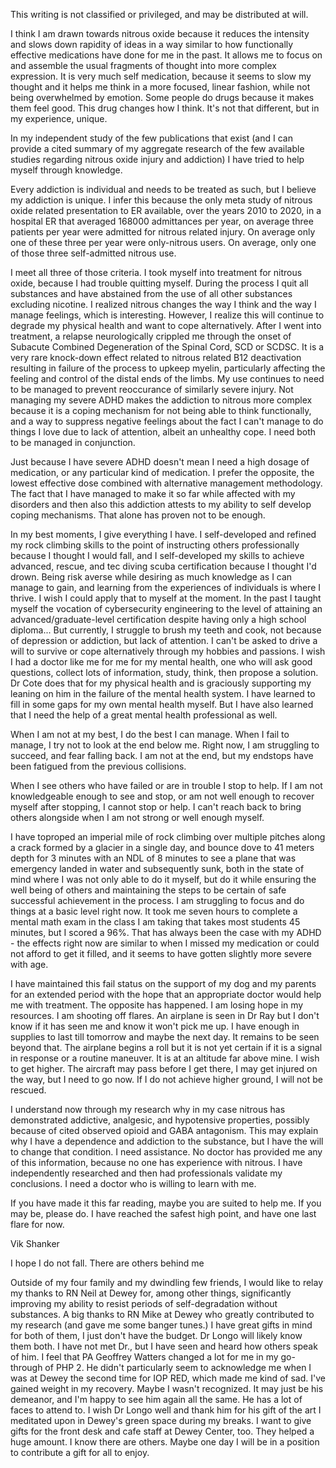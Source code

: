 This writing is not classified or privileged, and may be distributed at will.

I think I am drawn towards nitrous oxide because it reduces the intensity and slows down rapidity of ideas in a way similar to how functionally effective medications have done for me in the past. It allows me to focus on and assemble the usual fragments of thought into more complex expression. It is very much self medication, because it seems to slow my thought and it helps me think in a more focused, linear fashion, while not being overwhelmed by emotion. Some people do drugs because it makes them feel good. This drug changes how I think. It's not that different, but in my experience, unique.

In my independent study of the few publications that exist (and I can provide a cited summary of my aggregate research of the few available studies regarding nitrous oxide injury and addiction) I have tried to help myself through knowledge. 

Every addiction is individual and needs to be treated as such, but I believe my addiction is unique. I infer this because the only meta study of nitrous oxide related presentation to ER available, over the years 2010 to 2020, in a hospital ER that averaged 168000 admittances per year, on average three patients per year were admitted for nitrous related injury. On average only one of these three per year were only-nitrous users. On average, only one of those three self-admitted nitrous use. 

I meet all three of those criteria. I took myself into treatment for nitrous oxide, because I had trouble quitting myself.  During the process I quit all substances and have abstained from the use of all other substances excluding nicotine. I realized nitrous changes the way I think and the way I manage feelings, which is interesting. However, I realize this will continue to degrade my physical health and want to cope alternatively.  After I went into treatment, a relapse neurologically crippled me through the onset of Subacute Combined Degeneration of the Spinal Cord, SCD or SCDSC.  It is a very rare knock-down effect related to nitrous related B12 deactivation resulting in failure of the process to upkeep myelin, particularly affecting the feeling and control of the distal ends of the limbs.  My use continues to need to be managed to prevent reoccurance of similarly severe injury. Not managing my severe ADHD makes the addiction to nitrous more complex because it is a coping mechanism for not being able to think functionally, and a way to suppress negative feelings about the fact I can't manage to do things I love due to lack of attention, albeit an unhealthy cope. I need both to be managed in conjunction.

Just because I have severe ADHD doesn't mean I need a high dosage of medication, or any particular kind of medication. I prefer the opposite, the lowest effective dose combined with alternative management methodology. The fact that I have managed to make it so far while affected with my disorders and then also this addiction attests to my ability to self develop coping mechanisms.  That alone has proven not to be enough.

In my best moments, I give everything I have. I self-developed and refined my rock climbing skills to the point of instructing others professionally because I thought I would fall, and I self-developed my skills to achieve advanced, rescue, and tec diving scuba certification because I thought I'd drown.  Being risk averse while desiring as much knowledge as I can manage to gain, and learning from the experiences of individuals is where I thrive. I wish I could apply that to myself at the moment. In the past I taught myself the vocation of cybersecurity engineering to the level of attaining an advanced/graduate-level certification despite having only a high school diploma... But currently, I struggle to brush my teeth and cook, not because of depression or addiction, but lack of attention.  I can't be asked to drive a will to survive or cope alternatively through my hobbies and passions. I wish I had a doctor like me for me for my mental health, one who will ask good questions, collect lots of information, study, think, then propose a solution. Dr Cote does that for my physical health and is graciously supporting my leaning on him in the failure of the mental health system. I have learned to fill in some gaps for my own mental health myself. But I have also learned that I need the help of a great mental health professional as well.

When I am not at my best, I do the best I can manage. When I fail to manage, I try not to look at the end below me.  Right now, I am struggling to succeed, and fear falling back.  I am not at the end, but my endstops have been fatigued from the previous collisions. 

When I see others who have failed or are in trouble I stop to help. If I am not knowledgeable enough to see and stop, or am not well enough to recover myself after stopping, I cannot stop or help. I can't reach back to bring others alongside when I am not strong or well enough myself.

I have toproped an imperial mile of rock climbing over multiple pitches along a crack formed by a glacier in a single day, and bounce dove to 41 meters depth for 3 minutes with an NDL of 8 minutes to see a plane that was emergency landed in water and subsequently sunk, both in the state of mind where I was not only able to do it myself, but do it while ensuring the well being of others and maintaining the steps to be certain of safe successful achievement in the process. I am struggling to focus and do things at a basic level right now.  It took me seven hours to complete a mental math exam in the class I am taking that takes most students 45 minutes, but I scored a 96%.  That has always been the case with my ADHD - the effects right now are similar to when I missed my medication or could not afford to get it filled, and it seems to have gotten slightly more severe with age.

I have maintained this fail status on the support of my dog and my parents for an extended period with the hope that an appropriate doctor would help me with treatment. The opposite has happened. I am losing hope in my resources. I am shooting off flares. An airplane is seen in Dr Ray but I don't know if it has seen me and know it won't pick me up. I have enough in supplies to last till tomorrow and maybe the next day. It remains to be seen beyond that. The airplane begins a roll but it is not yet certain if it is a signal in response or a routine maneuver. It is at an altitude far above mine. I wish to get higher. The aircraft may pass before I get there, I may get injured on the way, but I need to go now. If I do not achieve higher ground, I will not be rescued.  

I understand now through my research why in my case nitrous has demonstrated addictive, analgesic, and hypotensive properties, possibly because of cited observed opioid and GABA antagonism. This may explain why I have a dependence and addiction to the substance, but I have the will to change that condition. I need assistance.  No doctor has provided me any of this information, because no one has experience with nitrous. I have independently researched and then had professionals validate my conclusions. I need a doctor who is willing to learn with me.

If you have made it this far reading, maybe you are suited to help me. If you may be, please do. I have reached the safest high point, and have one last flare for now.

Vik Shanker

I hope I do not fall. 
There are others behind me

Outside of my four family and my dwindling few friends, I would like to relay my thanks to RN Neil at Dewey for, among other things, significantly improving my ability to resist periods of self-degradation without substances. A big thanks to RN Mike at Dewey who greatly contributed to my research (and gave me some banger tunes.) I have great gifts in mind for both of them, I just don't have the budget.  Dr Longo will likely know them both. I have not met Dr., but I have seen and heard how others speak of him. I feel that PA Geoffrey Watters changed a lot for me in my go-through of PHP 2.  He didn't particularly seem to acknowledge me when I was at Dewey the second time for IOP RED, which made me kind of sad.  I've gained weight in my recovery. Maybe I wasn't recognized. It may just be his demeanor, and I'm happy to see him again all the same. He has a lot of faces to attend to.  I wish Dr Longo well and thank him for his gift of the art I meditated upon in Dewey's green space during my breaks.  I want to give gifts for the front desk and cafe staff at Dewey Center, too. They helped a huge amount. I know there are others.  Maybe one day I will be in a position to contribute a gift for all to enjoy.
